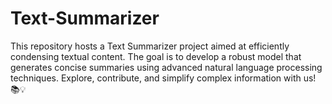 # Text-Summarizer
This repository hosts a Text Summarizer project aimed at efficiently condensing textual content. The goal is to develop a robust model that generates concise summaries using advanced natural language processing techniques. Explore, contribute, and simplify complex information with us! 📚💡
